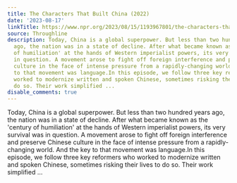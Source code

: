 ```yaml
---
title: The Characters That Built China (2022)
date: '2023-08-17'
linkTitle: https://www.npr.org/2023/08/15/1193967801/the-characters-that-built-china-2022
source: Throughline
description: Today, China is a global superpower. But less than two hundred years
  ago, the nation was in a state of decline. After what became known as the 'century
  of humiliation' at the hands of Western imperialist powers, its very survival was
  in question. A movement arose to fight off foreign interference and preserve Chinese
  culture in the face of intense pressure from a rapidly-changing world. And the key
  to that movement was language.In this episode, we follow three key reformers who
  worked to modernize written and spoken Chinese, sometimes risking their lives to
  do so. Their work simplified ...
disable_comments: true
---
```

Today, China is a global superpower. But less than two hundred years ago, the nation was in a state of decline. After what became known as the 'century of humiliation' at the hands of Western imperialist powers, its very survival was in question. A movement arose to fight off foreign interference and preserve Chinese culture in the face of intense pressure from a rapidly-changing world. And the key to that movement was language.In this episode, we follow three key reformers who worked to modernize written and spoken Chinese, sometimes risking their lives to do so. Their work simplified ...